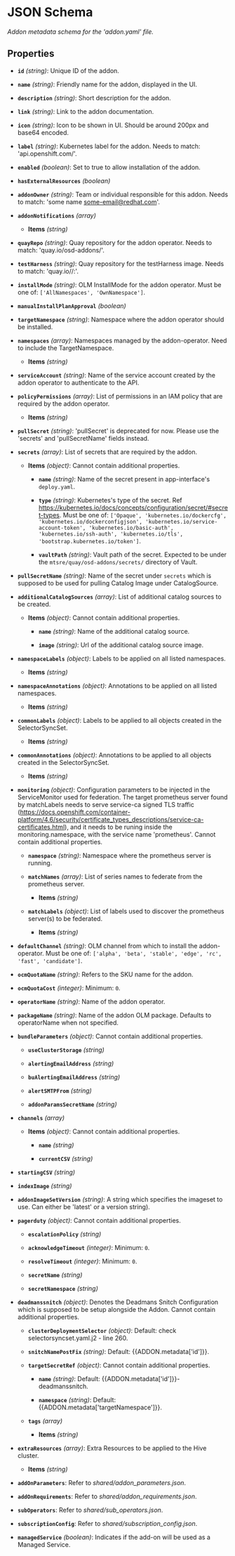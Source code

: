 # JSON Schema


*Addon metadata schema for the 'addon.yaml' file.*


## Properties


- **`id`** *(string)*: Unique ID of the addon.

- **`name`** *(string)*: Friendly name for the addon, displayed in the UI.

- **`description`** *(string)*: Short description for the addon.

- **`link`** *(string)*: Link to the addon documentation.

- **`icon`** *(string)*: Icon to be shown in UI. Should be around 200px and base64 encoded.

- **`label`** *(string)*: Kubernetes label for the addon. Needs to match: 'api.openshift.com/<addon-id>'.

- **`enabled`** *(boolean)*: Set to true to allow installation of the addon.

- **`hasExternalResources`** *(boolean)*

- **`addonOwner`** *(string)*: Team or individual responsible for this addon. Needs to match: 'some name <some-email@redhat.com>'.

- **`addonNotifications`** *(array)*

  - **Items** *(string)*

- **`quayRepo`** *(string)*: Quay repository for the addon operator. Needs to match: 'quay.io/osd-addons/<my-addon-repo>'.

- **`testHarness`** *(string)*: Quay repository for the testHarness image. Needs to match: 'quay.io/<my-repo>/<my-test-harness>:<my-tag>'.

- **`installMode`** *(string)*: OLM InstallMode for the addon operator. Must be one of: `['AllNamespaces', 'OwnNamespace']`.

- **`manualInstallPlanApproval`** *(boolean)*

- **`targetNamespace`** *(string)*: Namespace where the addon operator should be installed.

- **`namespaces`** *(array)*: Namespaces managed by the addon-operator. Need to include the TargetNamespace.

  - **Items** *(string)*

- **`serviceAccount`** *(string)*: Name of the service account created by the addon operator to authenticate to the API.

- **`policyPermissions`** *(array)*: List of permissions in an IAM policy that are required by the addon operator.

  - **Items** *(string)*

- **`pullSecret`** *(string)*: 'pullSecret' is deprecated for now. Please use the 'secrets' and 'pullSecretName' fields instead.

- **`secrets`** *(array)*: List of secrets that are required by the addon.

  - **Items** *(object)*: Cannot contain additional properties.

    - **`name`** *(string)*: Name of the secret present in app-interface's `deploy.yaml`.

    - **`type`** *(string)*: Kubernetes's type of the secret. Ref https://kubernetes.io/docs/concepts/configuration/secret/#secret-types. Must be one of: `['Opaque', 'kubernetes.io/dockercfg', 'kubernetes.io/dockerconfigjson', 'kubernetes.io/service-account-token', 'kubernetes.io/basic-auth', 'kubernetes.io/ssh-auth', 'kubernetes.io/tls', 'bootstrap.kubernetes.io/token']`.

    - **`vaultPath`** *(string)*: Vault path of the secret. Expected to be under the `mtsre/quay/osd-addons/secrets/` directory of Vault.

- **`pullSecretName`** *(string)*: Name of the secret under `secrets` which is supposed to be used for pulling Catalog Image under CatalogSource.

- **`additionalCatalogSources`** *(array)*: List of additional catalog sources to be created.

  - **Items** *(object)*: Cannot contain additional properties.

    - **`name`** *(string)*: Name of the additional catalog source.

    - **`image`** *(string)*: Url of the additional catalog source image.

- **`namespaceLabels`** *(object)*: Labels to be applied on all listed namespaces.

  - **Items** *(string)*

- **`namespaceAnnotations`** *(object)*: Annotations to be applied on all listed namespaces.

  - **Items** *(string)*

- **`commonLabels`** *(object)*: Labels to be applied to all objects created in the SelectorSyncSet.

  - **Items** *(string)*

- **`commonAnnotations`** *(object)*: Annotations to be applied to all objects created in the SelectorSyncSet.

  - **Items** *(string)*

- **`monitoring`** *(object)*: Configuration parameters to be injected in the ServiceMonitor used for federation. The target prometheus server found by matchLabels needs to serve service-ca signed TLS traffic (https://docs.openshift.com/container-platform/4.6/security/certificate_types_descriptions/service-ca-certificates.html), and it needs to be runing inside the monitoring.namespace, with the service name 'prometheus'. Cannot contain additional properties.

  - **`namespace`** *(string)*: Namespace where the prometheus server is running.

  - **`matchNames`** *(array)*: List of series names to federate from the prometheus server.

    - **Items** *(string)*

  - **`matchLabels`** *(object)*: List of labels used to discover the prometheus server(s) to be federated.

    - **Items** *(string)*

- **`defaultChannel`** *(string)*: OLM channel from which to install the addon-operator. Must be one of: `['alpha', 'beta', 'stable', 'edge', 'rc', 'fast', 'candidate']`.

- **`ocmQuotaName`** *(string)*: Refers to the SKU name for the addon.

- **`ocmQuotaCost`** *(integer)*: Minimum: `0`.

- **`operatorName`** *(string)*: Name of the addon operator.

- **`packageName`** *(string)*: Name of the addon OLM package. Defaults to operatorName when not specified.

- **`bundleParameters`** *(object)*: Cannot contain additional properties.

  - **`useClusterStorage`** *(string)*

  - **`alertingEmailAddress`** *(string)*

  - **`buAlertingEmailAddress`** *(string)*

  - **`alertSMTPFrom`** *(string)*

  - **`addonParamsSecretName`** *(string)*

- **`channels`** *(array)*

  - **Items** *(object)*: Cannot contain additional properties.

    - **`name`** *(string)*

    - **`currentCSV`** *(string)*

- **`startingCSV`** *(string)*

- **`indexImage`** *(string)*

- **`addonImageSetVersion`** *(string)*: A string which specifies the imageset to use. Can either be 'latest' or a version string).

- **`pagerduty`** *(object)*: Cannot contain additional properties.

  - **`escalationPolicy`** *(string)*

  - **`acknowledgeTimeout`** *(integer)*: Minimum: `0`.

  - **`resolveTimeout`** *(integer)*: Minimum: `0`.

  - **`secretName`** *(string)*

  - **`secretNamespace`** *(string)*

- **`deadmanssnitch`** *(object)*: Denotes the Deadmans Snitch Configuration which is supposed to be setup alongside the Addon. Cannot contain additional properties.

  - **`clusterDeploymentSelector`** *(object)*: Default: check selectorsyncset.yaml.j2 - line 260.

  - **`snitchNamePostFix`** *(string)*: Default: {{ADDON.metadata['id']}}.

  - **`targetSecretRef`** *(object)*: Cannot contain additional properties.

    - **`name`** *(string)*: Default: {{ADDON.metadata['id']}}-deadmanssnitch.

    - **`namespace`** *(string)*: Default: {{ADDON.metadata['targetNamespace']}}.

  - **`tags`** *(array)*

    - **Items** *(string)*

- **`extraResources`** *(array)*: Extra Resources to be applied to the Hive cluster.

  - **Items** *(string)*

- **`addOnParameters`**: Refer to *shared/addon_parameters.json*.

- **`addOnRequirements`**: Refer to *shared/addon_requirements.json*.

- **`subOperators`**: Refer to *shared/sub_operators.json*.

- **`subscriptionConfig`**: Refer to *shared/subscription_config.json*.

- **`managedService`** *(boolean)*: Indicates if the add-on will be used as a Managed Service.
